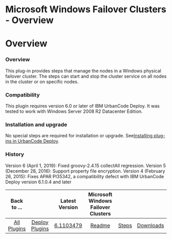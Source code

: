 
Microsoft Windows Failover Clusters - Overview
==============================================

# Overview


### Overview




This plug-in provides steps that manage the nodes in a Windows physical failover cluster. The steps can start and stop the cluster service on all nodes in the cluster or on specific nodes.
### Compatibility

This plugin requires version 6.0 or later of IBM UrbanCode Deploy. It was tested to work with Windows Server 2008 R2 Datacenter Edition.
### Installation and upgrade

No special steps are required for installation or upgrade. See[Installing plug-ins in UrbanCode Deploy](https://www.urbancode.com/resource/installing-plug-ins-in-urbancode-products/).
### History

Version 6 (April 1, 2019): Fixed groovy-2.4.15 collectAll regression.
Version 5 (December 28, 2016): Support property file encryption.
Version 4 (February 26, 2015): Fixes APAR PI35342, a compatibility defect with IBM UrbanCode Deploy version 6.1.0.4 and later

|Back to ...||Latest Version|Microsoft Windows Failover Clusters |||
| :---: | :---: | :---: | :---: | :---: | :---: |
|[All Plugins](../../index.md)|[Deploy Plugins](../README.md)|[6.1103479](https://raw.githubusercontent.com/UrbanCode/IBM-UCD-PLUGINS/main/files/WindowsFailoverCluster/WindowsFailoverCluster-6.1103479.zip)|[Readme](README.md)|[Steps](steps.md)|[Downloads](downloads.md)|
